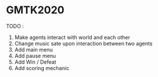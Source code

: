 # GMTK2020

TODO : 
1. Make agents interact with world and each other
2. Change music sate upon interaction between two agents
3. Add main menu
4. Add pause menu
5. Add Win / Defeat
6. Add scoring mechanic
